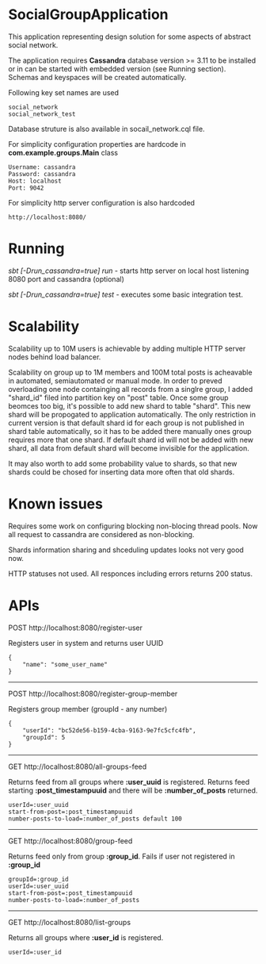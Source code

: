 # SocialGroupApplication

This application representing design solution for some aspects of abstract social network.

The application requires **Cassandra** database version >= 3.11 to be installed or in can be started with embedded version (see Running section).
Schemas and keyspaces will be created automatically. 

Following key set names are used

```
social_network
social_network_test
```

Database struture is also available in socail_network.cql file.


For simplicity configuration properties are hardcode in **com.example.groups.Main** class

```
Username: cassandra 
Password: cassandra
Host: localhost
Port: 9042
```

For simplicity http server configuration is also hardcoded
```
http://localhost:8080/
```

# Running

*sbt [-Drun_cassandra=true] run*  - starts http server on local host listening 8080 port and cassandra (optional)

*sbt [-Drun_cassandra=true] test* - executes some basic integration test.

# Scalability

Scalability up to 10M users is achievable by adding multiple HTTP server nodes behind load balancer.

Scalability on group up to 1M members and 100M total posts is acheavable in automated, semiautomated or manual mode. In order to preved overloading one node containging all records from a singlre group, I added "shard_id" filed into partition key on "post" table. Once some group beomces too big, it's possible to add new shard to table "shard". This new shard will be propogated to application automatically. The only restriction in current version is that default shard id for each group is not published in shard table  automatically, so it has to be added there manually ones group requires more that one shard. If default shard id will not be added with new shard, all data from default shard will become invisible for the application.

It may also worth to add some probability value to shards, so that new shards could be chosed for inserting data more often that old shards.  

# Known issues

Requires some work on configuring blocking non-blocing thread pools. Now all request to cassandra are considered as non-blocking. 

Shards information sharing and shceduling updates looks not very good now.

HTTP statuses not used. All responces including errors returns 200 status.

# APIs

POST http://localhost:8080/register-user 

Registers user in system and returns user UUID

```
{
    "name": "some_user_name"
}
```
------------------------
POST http://localhost:8080/register-group-member 

Registers group member (groupId - any number)

```
{
    "userId": "bc52de56-b159-4cba-9163-9e7fc5cfc4fb",
    "groupId": 5
}
```
------------------------
GET http://localhost:8080/all-groups-feed

Returns feed from all groups where **:user_uuid** is registered. Returns feed starting **:post_timestampuuid** and there will be **:number_of_posts** returned. 

```
userId=:user_uuid
start-from-post=:post_timestampuuid
number-posts-to-load=:number_of_posts default 100
```
-------------------------
GET http://localhost:8080/group-feed

Returns feed only from group **:group_id**. Fails if user not registered in **:group_id**

```
groupId=:group_id 
userId=:user_uuid
start-from-post=:post_timestampuuid
number-posts-to-load=:number_of_posts
```
-------------------------

GET http://localhost:8080/list-groups

Returns all groups where **:user_id** is registered. 

```
userId=:user_id
```

